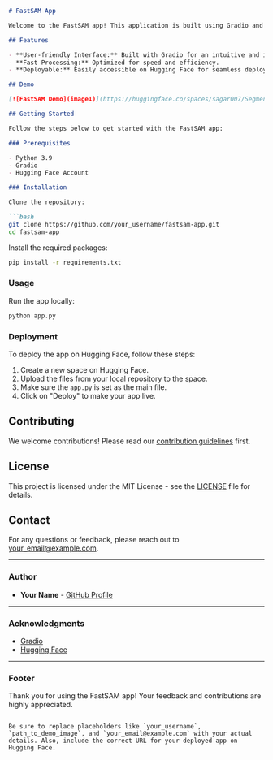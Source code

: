 

```markdown
# FastSAM App

Welcome to the FastSAM app! This application is built using Gradio and deployed on Hugging Face. It allows you to quickly and easily perform SAM (Specific Application Model) tasks.

## Features

- **User-friendly Interface:** Built with Gradio for an intuitive and interactive user experience.
- **Fast Processing:** Optimized for speed and efficiency.
- **Deployable:** Easily accessible on Hugging Face for seamless deployment and usage.

## Demo

[![FastSAM Demo](image1)](https://huggingface.co/spaces/sagar007/SegmentVision)

## Getting Started

Follow the steps below to get started with the FastSAM app:

### Prerequisites

- Python 3.9
- Gradio
- Hugging Face Account

### Installation

Clone the repository:

```bash
git clone https://github.com/your_username/fastsam-app.git
cd fastsam-app
```

Install the required packages:

```bash
pip install -r requirements.txt
```

### Usage

Run the app locally:

```bash
python app.py
```

### Deployment

To deploy the app on Hugging Face, follow these steps:

1. Create a new space on Hugging Face.
2. Upload the files from your local repository to the space.
3. Make sure the `app.py` is set as the main file.
4. Click on "Deploy" to make your app live.

## Contributing

We welcome contributions! Please read our [contribution guidelines](CONTRIBUTING.md) first.

## License

This project is licensed under the MIT License - see the [LICENSE](LICENSE) file for details.

## Contact

For any questions or feedback, please reach out to [your_email@example.com](mailto:your_email@example.com).

---

### Author

- **Your Name** - [GitHub Profile](https://github.com/your_username)

---

### Acknowledgments

- [Gradio](https://www.gradio.app/)
- [Hugging Face](https://huggingface.co/)

---

### Footer

Thank you for using the FastSAM app! Your feedback and contributions are highly appreciated.
```

Be sure to replace placeholders like `your_username`, `path_to_demo_image`, and `your_email@example.com` with your actual details. Also, include the correct URL for your deployed app on Hugging Face.